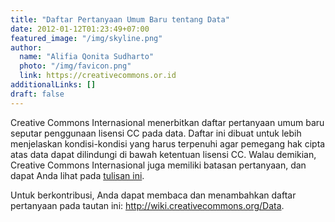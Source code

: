 ```yaml
---
title: "Daftar Pertanyaan Umum Baru tentang Data"
date: 2012-01-12T01:23:49+07:00
featured_image: "/img/skyline.png"
author:
  name: "Alifia Qonita Sudharto"
  photo: "/img/favicon.png"
  link: https://creativecommons.or.id
additionalLinks: []
draft: false
---
```




Creative Commons Internasional menerbitkan daftar pertanyaan umum baru seputar penggunaan lisensi CC pada data. Daftar ini dibuat untuk lebih menjelaskan kondisi-kondisi yang harus terpenuhi agar pemegang hak cipta atas data dapat dilindungi di bawah ketentuan lisensi CC. Walau demikian, Creative Commons Internasional juga memiliki batasan pertanyaan, dan dapat Anda lihat pada [tulisan ini](http://creativecommons.org/weblog/entry/31244).

Untuk berkontribusi, Anda dapat membaca dan menambahkan daftar pertanyaan pada tautan ini: http://wiki.creativecommons.org/Data.